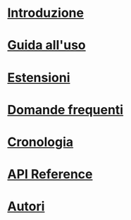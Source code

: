 # [Introduzione](index.md)
# [Guida all'uso](tutorial.md)
# [Estensioni](extensions.md)
# [Domande frequenti](faq.md)
# [Cronologia](changelog.md)
# [API Reference](/api/FatturaElettronica)
# [Autori](authors.md)
